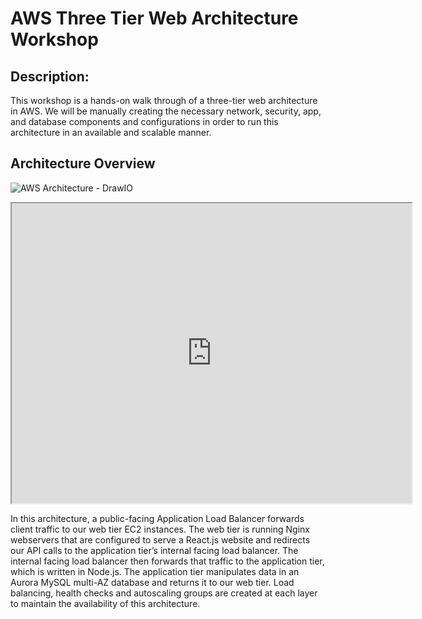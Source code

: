 # AWS Three Tier Web Architecture Workshop

## Description: 
This workshop is a hands-on walk through of a three-tier web architecture in AWS. We will be manually creating the necessary network, security, app, and database components and configurations in order to run this architecture in an available and scalable manner.

## Architecture Overview
![AWS Architecture - DrawIO](https://drive.google.com/file/d/1LgZWqTYAzrAAvixpMhzcatv441-8A6tj/view?usp=sharing)
<iframe src="https://drive.google.com/file/d/1LgZWqTYAzrAAvixpMhzcatv441-8A6tj/preview" width="640" height="480" allow="autoplay"></iframe>

In this architecture, a public-facing Application Load Balancer forwards client traffic to our web tier EC2 instances. The web tier is running Nginx webservers that are configured to serve a React.js website and redirects our API calls to the application tier’s internal facing load balancer. The internal facing load balancer then forwards that traffic to the application tier, which is written in Node.js. The application tier manipulates data in an Aurora MySQL multi-AZ database and returns it to our web tier. Load balancing, health checks and autoscaling groups are created at each layer to maintain the availability of this architecture.
